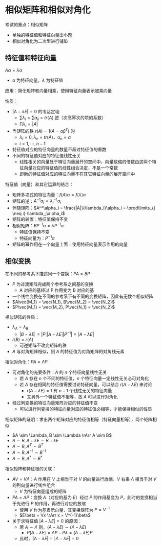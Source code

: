 # 相似矩阵和相似对角化

考试的重点：相似矩阵

- 单独的特征值和特征向量出小题
- 相似对角化为二次型进行铺垫

## 特征值和特征向量

$A\alpha = \lambda\alpha$

- $\alpha$ 为特征向量，$\lambda$ 为特征值

应用：简化矩阵和向量相乘，使用特征向量表示被乘向量

性质：

- $|A - \lambda E| = 0$ 的韦达定理
  - $\sum \lambda_i = \sum a_{ii} = tr(A)$ 迹（次高幂次的项的系数）
  - $\prod \lambda_i = |A|$
- 当矩阵的秩 $r(A) = 1 (A = \alpha\beta^T)$ 时
  - $\lambda_i = 0, \lambda_n = tr(A)$，$\alpha_n = \alpha$
  - $i = 1, \cdots, n-1$
- 特征值对应的特征向量的数量不超过特征值的重数
- 不同的特征值对应的特征值线性无关
  - 线性相关的向量处于特征向量展开的空间中，向量放缩的倍数由这两个特征向量对应的特征值的线性组合决定，不是一个常数
  - 即新的特征值对应的特征向量不在其它特征向量的展开空间中

特征值（向量）和其它运算的结合：

- 矩阵多项式的特征向量：$f(A)\alpha = f(\lambda)\alpha$
- 矩阵的逆：$A^{-1}\alpha_i = \lambda_i^{-1}\alpha_i$
- 伴随矩阵：$A^*\alpha_i = \frac{|A|}{\lambda_i}\alpha_i = \prod\limits_{j \neq i} \lambda_j\alpha_i$
- 矩阵的转置：特征值保持不变
- 相似矩阵：$BP^{-1}\alpha = \lambda P^{-1}\alpha$
  - 特征值保持不变
  - 特征向量为：$P^{-1}\alpha$
- 矩阵的幂作用在一个向量上面：使用特征向量表示作用的向量

## 相似变换

在不同的参考系下描述同一个变换：$PA = BP$

- $P$ 为过渡矩阵完成两个参考系之间基的变换
  - A 对应的基经过 P 作用变为 B 对应的基
- 一个线性变换在不同的参考系下有不同的变换矩阵，因此有无数个相似矩阵
- $A\vec{M_1} = \vec{N_1}, B\vec{M_2} = \vec{N_2}$
- $P\vec{M_1} = \vec{M_2}, P\vec{N_1} = \vec{N_2}$

相似矩阵的性质：

- $\lambda_A = \lambda_B$
  - $|B - \lambda E| = |P||A - \lambda E| |P^{-1}| = |A - \lambda E|$
- $r(B) = r(A)$
  - 可逆矩阵不改变矩阵的秩
- $A$ 与对角矩阵相似，则 $A$ 的特征值为对角矩阵的对角线元素

相似对角化：$PA = \Lambda P$

- 可对角化的充要条件：$A$ 的 $n$ 个特征向量线性无关
  - 若 $A$ 存在 $n$ 个不同的特征值，$n$ 个特征向量一定线性无关必可对角化
  - 若 $A$ 存在相同的特征值需要讨论特征向量，可以结合 $r(A - \lambda E)$ 来讨论
    - $r(A - \lambda E) = 1$ 有 $n-1$ 个线性无关的特征向量
    - 又另外一个特征值不相等，故 $A$ 可以进行对角化
- 经过列变换的特征向量矩阵对应的特征值不变
  - 可以进行列变换的特征向量对应的特征值必相等，才能保持相似的性质

相似矩阵的证明：求出两个矩阵对应的特征值相等（特征向量相等），两个矩阵相似

- $A \sim \Lambda, B \sim \Lambda \rArr A \sim B$
- $A \sim B, A + kE \sim B + kE$
- $A \sim B, A^T \sim B^T$
- $A \sim B, A^{-1} \sim B^{-1}$
- $A \sim B, A^*\sim B^*$

相似矩阵和特征根的关联：

- $AV = V\Lambda$：$A$ 作用在 $V$ 上相当于对 $V$ 的向量进行放缩，$V$ 右乘 $\Lambda$ 相当于对 $V$ 的列向量进行线性组合
  - $V$ 为特征向量组成的矩阵
- $PA = \Lambda P$：变换 $A$（对应的基为 $E$）经过 $P$ 的作用基变为 $P$，此时的变换相当于先进行 $P$ 的作用，再进行对应的放缩
  - 使用 $V$ 作为基表示向量，其变换矩阵为 $P = V^{-1}$
  - $E\beta = Vx \rArr x = V^{-1}\beta$
- 关于求特征值 $|A - \lambda E| = 0$ 的原因：
  - 若 $A \sim \Lambda$ 则，$(A - \lambda E) \sim (\Lambda - \lambda E)$
    - $P(A - \lambda E) = \Lambda P - P\lambda = (\Lambda - \lambda E)P$
  - 此时，$|A - \lambda E| = |\Lambda - \lambda E| = 0$
